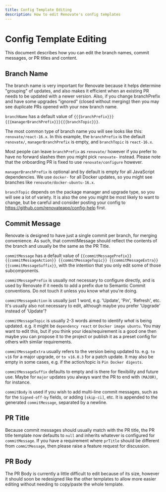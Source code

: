 ```yaml
---
title: Config Template Editing
description: How to edit Renovate's config templates
---
```


# Config Template Editing

This document describes how you can edit the branch names, commit messages, or PR titles and content.

## Branch Name

The branch name is very important for Renovate because it helps determine "grouping" of updates, and also makes it efficient when an existing PR needs to be updated with a newer version. Also, if you change branchPrefix and have some upgrades "ignored" (closed without merging) then you may see duplicate PRs opened with your new branch name.

`branchName` has a default value of `{{{branchPrefix}}}{{{managerBranchPrefix}}}{{{branchTopic}}}`.

The most common type of branch name you will see looks like this: `renovate/react-16.x`. In this example, the `branchPrefix` is the default `renovate/`, `managerBranchPrefix` is empty, and `branchTopic` is `react-16.x`.

Most people can leave `branchPrefix` as `renovate/` however if you prefer to have no forward slashes then you might pick `renovate-` instead. Please note that the onboarding PR is fixed to use `renovate/configure` however.

`managerBranchPrefix` is optional and by default is empty for all JavaScript dependencies. We use `docker-` for all Docker updates, so you might see branches like `renovate/docker-ubuntu-16.x`.

`branchTopic` depends on the package manager and upgrade type, so you will see a lot of variety. It is also the one you might be most likely to want to change, but be careful and consider posting your config to https://github.com/renovateapp/config-help first.

## Commit Message

Renovate is designed to have just a single commit per branch, for merging convenience. As such, that commitMessage should reflect the contents of the branch and usually be the same as the PR Title.

`commitMessage` has a default value of `{{commitMessagePrefix}} {{commitMessageAction}} {{commitMessageTopic}} {{commitMessageExtra}} {{commitMessageSuffix}}`, with the intention that you only edit some of those subcomponents.

`commitMessagePrefix` is usually not necessary to configure directly, and is used by Renovate if it needs to add a prefix due to Semantic Commit conventions. Do not touch it unless you know what you're doing.

`commitMessageAction` is usually just 1 word, e.g. 'Update', 'Pin', 'Refresh', etc. It's usually also not necessary to edit, although maybe you prefer 'Upgrade' instead of 'Update'?

`commitMessageTopic` is usually 2-3 words aimed to identify _what_ is being updated. e.g. it might be `dependency react` or `Docker image ubuntu`. You may want to edit this, but if you think your idea/requirement is a good one then maybe you can propose it to the project or publish it as a preset config for others with similar requirements.

`commitMessageExtra` usually refers to the version being updated to. e.g. `to v16` for a major upgrade, or `to v16.0.3` for a patch update. It may also be empty in some cases, e.g. if the action/topic is `Pin Docker digests`.

`commitMessageSuffix` defaults to empty and is there for flexibility and future use. Maybe for `major` updates you always want the PR to end with `(MAJOR)`, for instance.

`commitBody` is used if you wish to add multi-line commit messages, such as for the `Signed-off-by` fields, or adding `[skip-ci]`, etc. It is appended to the generated `commitMessage`, separated by a newline.

## PR Title

Because commit messages should usually match with the PR title, the PR title template now defaults to `null` and inherits whatever is configured for `commitMessage`. If you have a requirement where `prTitle` should be different from `commitMessage`, then please raise a feature request for discussion.

## PR Body

The PR Body is currently a little difficult to edit because of its size, however it should soon be redesigned like the other templates to allow more easier editing without needing to copy/paste the whole template.
